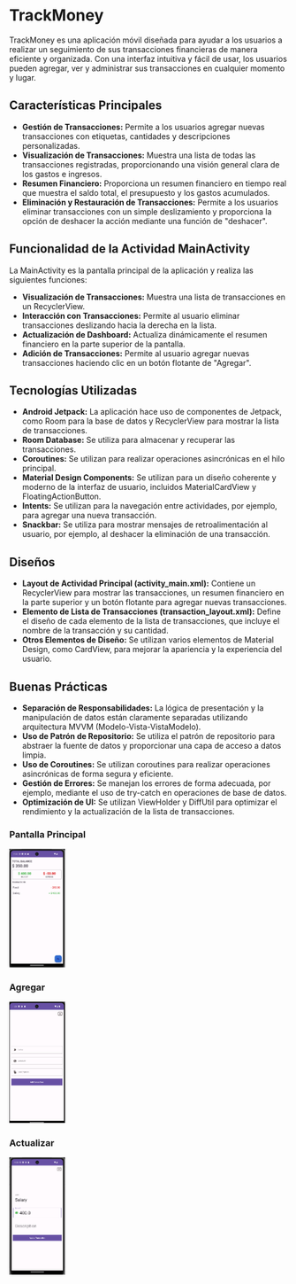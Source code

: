 # TrackMoney

TrackMoney es una aplicación móvil diseñada para ayudar a los usuarios a realizar un seguimiento de sus transacciones financieras de manera eficiente y organizada. Con una interfaz intuitiva y fácil de usar, los usuarios pueden agregar, ver y administrar sus transacciones en cualquier momento y lugar.

## Características Principales

- **Gestión de Transacciones:** Permite a los usuarios agregar nuevas transacciones con etiquetas, cantidades y descripciones personalizadas.
- **Visualización de Transacciones:** Muestra una lista de todas las transacciones registradas, proporcionando una visión general clara de los gastos e ingresos.
- **Resumen Financiero:** Proporciona un resumen financiero en tiempo real que muestra el saldo total, el presupuesto y los gastos acumulados.
- **Eliminación y Restauración de Transacciones:** Permite a los usuarios eliminar transacciones con un simple deslizamiento y proporciona la opción de deshacer la acción mediante una función de "deshacer".

## Funcionalidad de la Actividad MainActivity

La MainActivity es la pantalla principal de la aplicación y realiza las siguientes funciones:

- **Visualización de Transacciones:** Muestra una lista de transacciones en un RecyclerView.
- **Interacción con Transacciones:** Permite al usuario eliminar transacciones deslizando hacia la derecha en la lista.
- **Actualización de Dashboard:** Actualiza dinámicamente el resumen financiero en la parte superior de la pantalla.
- **Adición de Transacciones:** Permite al usuario agregar nuevas transacciones haciendo clic en un botón flotante de "Agregar".

## Tecnologías Utilizadas

- **Android Jetpack:** La aplicación hace uso de componentes de Jetpack, como Room para la base de datos y RecyclerView para mostrar la lista de transacciones.
- **Room Database:** Se utiliza para almacenar y recuperar las transacciones.
- **Coroutines:** Se utilizan para realizar operaciones asincrónicas en el hilo principal.
- **Material Design Components:** Se utilizan para un diseño coherente y moderno de la interfaz de usuario, incluidos MaterialCardView y FloatingActionButton.
- **Intents:** Se utilizan para la navegación entre actividades, por ejemplo, para agregar una nueva transacción.
- **Snackbar:** Se utiliza para mostrar mensajes de retroalimentación al usuario, por ejemplo, al deshacer la eliminación de una transacción.

## Diseños

- **Layout de Actividad Principal (activity_main.xml):** Contiene un RecyclerView para mostrar las transacciones, un resumen financiero en la parte superior y un botón flotante para agregar nuevas transacciones.
- **Elemento de Lista de Transacciones (transaction_layout.xml):** Define el diseño de cada elemento de la lista de transacciones, que incluye el nombre de la transacción y su cantidad.
- **Otros Elementos de Diseño:** Se utilizan varios elementos de Material Design, como CardView, para mejorar la apariencia y la experiencia del usuario.

## Buenas Prácticas

- **Separación de Responsabilidades:** La lógica de presentación y la manipulación de datos están claramente separadas utilizando arquitectura MVVM (Modelo-Vista-VistaModelo).
- **Uso de Patrón de Repositorio:** Se utiliza el patrón de repositorio para abstraer la fuente de datos y proporcionar una capa de acceso a datos limpia.
- **Uso de Coroutines:** Se utilizan coroutines para realizar operaciones asincrónicas de forma segura y eficiente.
- **Gestión de Errores:** Se manejan los errores de forma adecuada, por ejemplo, mediante el uso de try-catch en operaciones de base de datos.
- **Optimización de UI:** Se utilizan ViewHolder y DiffUtil para optimizar el rendimiento y la actualización de la lista de transacciones.

### Pantalla Principal                              
<img src="https://github.com/KiritoMoreno/TrackMoneyApp/blob/main/MainBoard.png" style="height: 20%; width:20%;"/> 

### Agregar 
<img src="https://github.com/KiritoMoreno/TrackMoneyApp/blob/main/Add.png" style="height: 20%; width:20%;"/> 

### Actualizar
<img src="https://github.com/KiritoMoreno/TrackMoneyApp/blob/main/Update.png" style="height: 20%; width:20%;"/> 